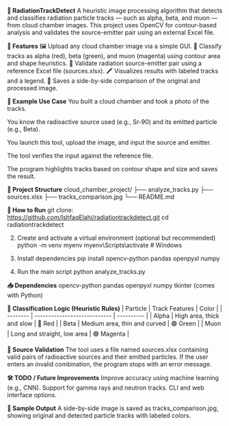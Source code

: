 **🔬 RadiationTrackDetect**
A heuristic image processing algorithm that detects and classifies radiation particle tracks — such as alpha, beta, and muon — from cloud chamber images. This project uses OpenCV for contour-based analysis and validates the source-emitter pair using an external Excel file.


**📌 Features**
🖼️ Upload any cloud chamber image via a simple GUI.
🧠 Classify tracks as alpha (red), beta (green), and muon (magenta) using contour area and shape heuristics.
📄 Validate radiation source-emitter pair using a reference Excel file (sources.xlsx).
🖍️ Visualizes results with labeled tracks and a legend.
📸 Saves a side-by-side comparison of the original and processed image.


**🧪 Example Use Case**
You built a cloud chamber and took a photo of the tracks.

You know the radioactive source used (e.g., Sr-90) and its emitted particle (e.g., Beta).

You launch this tool, upload the image, and input the source and emitter.

The tool verifies the input against the reference file.

The program highlights tracks based on contour shape and size and saves the result.


**📂 Project Structure**
cloud_chamber_project/
├── analyze_tracks.py
├── sources.xlsx
├── tracks_comparison.jpg
└── README.md


**🚀 How to Run**
git clone: https://github.com/IshfaqElahi/radiationtrackdetect.git
cd radiationtrackdetect

2. Create and activate a virtual environment (optional but recommended)
python -m venv myenv
myenv\Scripts\activate  # Windows

3. Install dependencies
pip install opencv-python pandas openpyxl numpy

4. Run the main script
python analyze_tracks.py


**📥 Dependencies**
  opencv-python
  pandas
  openpyxl
  numpy
  tkinter (comes with Python)


**🧠 Classification Logic (Heuristic Rules)**
| Particle | Track Features               | Color      |
| -------- | ---------------------------- | ---------- |
| Alpha    | High area, thick and slow    | 🔴 Red     |
| Beta     | Medium area, thin and curved | 🟢 Green   |
| Muon     | Long and straight, low area  | 🟣 Magenta |


**📘 Source Validation**
The tool uses a file named sources.xlsx containing valid pairs of radioactive sources and their emitted particles. If the user enters an invalid combination, the program stops with an error message.


**🛠️ TODO / Future Improvements**
Improve accuracy using machine learning (e.g., CNN).
Support for gamma rays and neutron tracks.
CLI and web interface options.


**📸 Sample Output**
A side-by-side image is saved as tracks_comparison.jpg, showing original and detected particle tracks with labeled colors.



